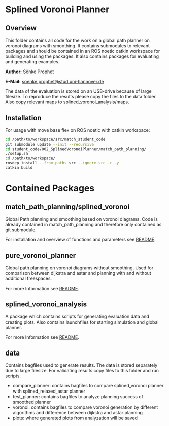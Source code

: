 # Splined Voronoi Planner
## Overview

This folder contains all code for the work on a global path planner on voronoi diagrams with smoothing.
It contains submodules to relevant packages and should be contained in an ROS noetic catkin workspace for building and using the packages.
It also contains packages for evaluating and generating examples.

**Author:** Sönke Prophet

**E-Mail:** soenke.prophet@stud.uni-hannover.de

The data of the evaluation is stored on an USB-drive because of large filesize.
To reproduce the results please copy the files to the data folder.
Also copy relevant maps to splined_voronoi_analysis/maps.

## Installation

For usage with move base flex on ROS noetic with catkin workspace:

```bash
cd /path/to/workspace/src/match_student_code
git submodule update --init --recursive
cd student_code/002_SplinedVoronoiPlanner/match_path_planning/
./setup.sh
cd /path/to/workspace/
rosdep install --from-paths src --ignore-src -r -y
catkin build
```

# Contained Packages

## match_path_planning/splined_voronoi

Global Path planning and smoothing based on voronoi diagrams. Code is already contained in match_path_planning and therefore only contained as git submodule.

For installation and overview of functions and parameters see [README](match_path_planning/splined_voronoi/splined_voronoi/README.md).

## pure_voronoi_planner
Global path planning on voronoi diagrams without smoothing. Used for comparison between dijkstra and astar and planning with and without additional freespaces.

For more Information see [README](pure_voronoi_planner/README.md).

## splined_voronoi_analysis
A package which contains scripts for generating evaluation data and creating plots.
Also contains launchfiles for starting simulation and global planner.

For more Information see [README](splined_voronoi_analysis/README.md).

## data
Contains bagfiles used to generate results. 
The data is stored separately due to large filesize.
For validating results copy files to this folder and run scripts.

- compare_planner: contains bagfiles to compare splined_voronoi planner with splined_relaxed_astar planner
- test_planner: contains bagfiles to analyze planning success of smoothed planner
- voronoi: contains bagfiles to compare voronoi generation by different algorithms and difference between dijkstra and astar planning
- plots: where generated plots from analyzation will be saved
